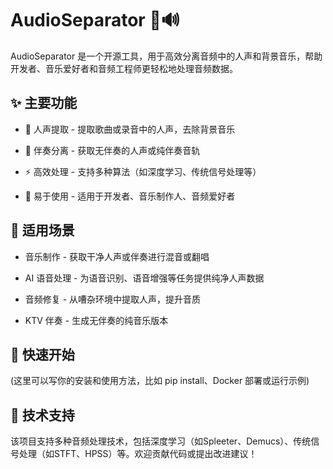 # AudioSeparator 🎵🔊

AudioSeparator 是一个开源工具，用于高效分离音频中的人声和背景音乐，帮助开发者、音乐爱好者和音频工程师更轻松地处理音频数据。

## ✨ 主要功能

* 🎤 人声提取 - 提取歌曲或录音中的人声，去除背景音乐

* 🎵 伴奏分离 - 获取无伴奏的人声或纯伴奏音轨

* ⚡ 高效处理 - 支持多种算法（如深度学习、传统信号处理等）

* 🔧 易于使用 - 适用于开发者、音乐制作人、音频爱好者

## 🚀 适用场景

* 音乐制作 - 获取干净人声或伴奏进行混音或翻唱

* AI 语音处理 - 为语音识别、语音增强等任务提供纯净人声数据

* 音频修复 - 从嘈杂环境中提取人声，提升音质

* KTV 伴奏 - 生成无伴奏的纯音乐版本

## 🚀 快速开始

(这里可以写你的安装和使用方法，比如 pip install、Docker 部署或运行示例)

## 🔧 技术支持

该项目支持多种音频处理技术，包括深度学习（如Spleeter、Demucs）、传统信号处理（如STFT、HPSS）等。欢迎贡献代码或提出改进建议！
